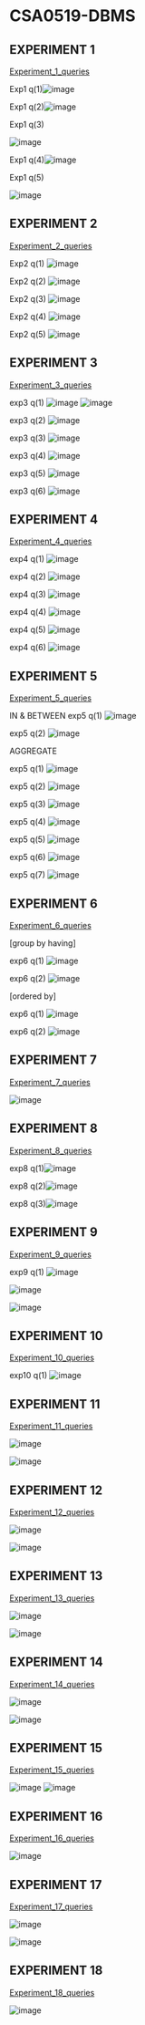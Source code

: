# CSA0519-DBMS
## EXPERIMENT 1
[Experiment_1_queries](https://github.com/pranithasreec/CSA0519-DBMS/blob/main/EXPERIMENT%201)

Exp1 q(1)![image](https://user-images.githubusercontent.com/113974992/191305549-90c6b0e5-5cf2-4e25-a894-d226b7321586.png)

Exp1 q(2)![image](https://user-images.githubusercontent.com/113974992/191306467-4e8b3198-f918-4343-828c-8a9c69519fc2.png)

Exp1 q(3)

   ![image](https://user-images.githubusercontent.com/113974992/191308045-2d83e938-8999-471c-9974-3f49160af9f6.png)

Exp1 q(4)![image](https://user-images.githubusercontent.com/113974992/191308496-3c7621ab-895f-47c6-b6bd-1c594b8c801b.png)

Exp1 q(5) 

   ![image](https://user-images.githubusercontent.com/113974992/191309210-e07f2fe6-40f6-42a2-abf3-0f8e48611623.png)

## EXPERIMENT 2
[Experiment_2_queries](https://github.com/pranithasreec/CSA0519-DBMS/blob/main/EXPERIMENT%202)

Exp2 q(1) ![image](https://user-images.githubusercontent.com/113974992/191310814-96876efa-08e8-481c-a428-3b5e6502bbb7.png)

Exp2 q(2) ![image](https://user-images.githubusercontent.com/113974992/191311005-0b53e4b6-d190-451b-9233-357a5856ea31.png)

Exp2 q(3) ![image](https://user-images.githubusercontent.com/113974992/191311132-4e20ea7b-f9e8-4b76-9146-ab60eaff9bd4.png)

Exp2 q(4) ![image](https://user-images.githubusercontent.com/113974992/191311229-1feeaa0b-1b5e-4d37-aa6f-dbfc9f2a51e7.png)

Exp2 q(5) ![image](https://user-images.githubusercontent.com/113974992/191311353-6737cc36-5974-4768-bbc6-272da3ff7d5b.png)

## EXPERIMENT 3
[Experiment_3_queries](https://github.com/pranithasreec/CSA0519-DBMS/blob/main/EXPERIMENT%203)

exp3 q(1)
     ![image](https://user-images.githubusercontent.com/113974992/191490737-a17af74d-bffe-42a2-b1ad-62d3f4ec06ff.png)
     ![image](https://user-images.githubusercontent.com/113974992/191490861-6d762b47-c040-41f9-bde0-ab1f76830561.png)

exp3 q(2)
      ![image](https://user-images.githubusercontent.com/113974992/191490922-53019e70-8dc3-45ca-8ffd-98bf9cb2865f.png)

exp3 q(3)
      ![image](https://user-images.githubusercontent.com/113974992/191490986-282b0885-954b-4ae7-85c7-621fe9776d29.png)

exp3 q(4)
      ![image](https://user-images.githubusercontent.com/113974992/191491046-4ac0f3ab-a517-4528-af35-7093ed23cde4.png)

exp3 q(5)
      ![image](https://user-images.githubusercontent.com/113974992/191491109-f0c7f3bc-a4cb-4eaf-abf8-d97991e6b15d.png)

exp3 q(6)
      ![image](https://user-images.githubusercontent.com/113974992/191491164-059960ea-ea1d-4a59-b542-791bac54bd3c.png)

## EXPERIMENT 4
[Experiment_4_queries](https://github.com/pranithasreec/CSA0519-DBMS/blob/main/EXPERIMENT%204)

exp4 q(1) ![image](https://user-images.githubusercontent.com/113974992/191494683-6770e6e2-080d-4580-8898-e578cd9e5687.png)

exp4 q(2) ![image](https://user-images.githubusercontent.com/113974992/191494707-d7179c8c-2e63-4d5d-9818-00bf9ff4ede9.png)

exp4 q(3) ![image](https://user-images.githubusercontent.com/113974992/191494735-68cc9944-9c47-4941-a34e-dd48838e98c3.png)

exp4 q(4) ![image](https://user-images.githubusercontent.com/113974992/191494766-c5fb834d-eb68-4616-bd14-eb19da10de1c.png)

exp4 q(5) ![image](https://user-images.githubusercontent.com/113974992/191494784-d665b92d-e989-4da3-b350-22244894a883.png)

exp4 q(6) ![image](https://user-images.githubusercontent.com/113974992/191494812-6386b9ee-a7aa-406f-9597-908ac1bb50f5.png)

## EXPERIMENT 5
[Experiment_5_queries](https://github.com/pranithasreec/CSA0519-DBMS/blob/main/EXPERIMENT%205)

 IN & BETWEEN 
 exp5 q(1) ![image](https://user-images.githubusercontent.com/113974992/191496972-6e001003-89c5-48bf-9a7c-4f0fcda9b604.png)

 exp5 q(2) ![image](https://user-images.githubusercontent.com/113974992/191497020-3d49adf3-4a70-4406-99ab-b6839473c177.png)

AGGREGATE

exp5 q(1) ![image](https://user-images.githubusercontent.com/113974992/191497317-25e1564c-9fc3-4f54-94d7-2d138d568c29.png)

exp5 q(2) ![image](https://user-images.githubusercontent.com/113974992/191497357-a9bdb638-8f07-470f-bb18-4fd230b06449.png)

exp5 q(3) ![image](https://user-images.githubusercontent.com/113974992/191497399-071b5b2b-d188-407d-83a2-c5a5a47ee7cf.png)

exp5 q(4) ![image](https://user-images.githubusercontent.com/113974992/191497445-3097ba5b-52b8-406e-9ee5-5c706abb26e9.png)

exp5 q(5) ![image](https://user-images.githubusercontent.com/113974992/191497473-1a74372b-2f48-4be4-b9df-3f89f6eb0e51.png)

exp5 q(6) ![image](https://user-images.githubusercontent.com/113974992/191497518-32cfb92f-fdec-44a8-bf87-973a645859d5.png)

exp5 q(7) ![image](https://user-images.githubusercontent.com/113974992/191497560-b0095dca-21a0-4729-bf92-30125aebf545.png)

## EXPERIMENT 6
[Experiment_6_queries](https://github.com/pranithasreec/CSA0519-DBMS/blob/main/EXPERIMENT%206)

[group by having]

exp6 q(1) ![image](https://user-images.githubusercontent.com/113974992/191498214-55a8c967-d977-492a-bf42-43a3815037dd.png)

exp6 q(2) ![image](https://user-images.githubusercontent.com/113974992/191498242-d771dc92-289c-4e12-87c2-1b64cda135a7.png)

[ordered by]

exp6 q(1) ![image](https://user-images.githubusercontent.com/113974992/191498641-20459bf5-5b72-44b4-ab56-d8e0758259d3.png)

exp6 q(2) ![image](https://user-images.githubusercontent.com/113974992/191498772-478127e6-69ea-474e-b7c6-3c345deea714.png)

## EXPERIMENT 7
[Experiment_7_queries](https://github.com/pranithasreec/CSA0519-DBMS/blob/main/EXPERIMENT%207)

![image](https://user-images.githubusercontent.com/113974992/191500720-729c2f1e-d1a6-43a4-a8b5-b57e0190e12b.png)

## EXPERIMENT 8
[Experiment_8_queries](https://github.com/pranithasreec/CSA0519-DBMS/blob/main/EXPERIMENT%208)

exp8 q(1)![image](https://user-images.githubusercontent.com/113974992/191504054-c0615257-457d-435d-b701-3b2f62f5a264.png)

exp8 q(2)![image](https://user-images.githubusercontent.com/113974992/191504132-90859fcd-4ca0-4d49-a245-530f37cea532.png)

exp8 q(3)![image](https://user-images.githubusercontent.com/113974992/191504194-6006a7e7-09d4-4efc-a70d-3385d7cbf2aa.png)

## EXPERIMENT 9
[Experiment_9_queries](https://github.com/pranithasreec/CSA0519-DBMS/blob/main/EXPERIMENT%209)

exp9 q(1)
![image](https://user-images.githubusercontent.com/113974992/191508533-4a0046c9-cfa2-4f24-96b4-3590a260dd3b.png)

![image](https://user-images.githubusercontent.com/113974992/191508604-d5e6c546-4951-47bf-a576-8edb170a8fa8.png)

![image](https://user-images.githubusercontent.com/113974992/191508737-07f9d542-a340-4838-881f-8a7177f99951.png)

## EXPERIMENT 10
[Experiment_10_queries](https://github.com/pranithasreec/CSA0519-DBMS/blob/main/EXPERIMENT%2010)

exp10 q(1) ![image](https://user-images.githubusercontent.com/113974992/191511910-ad026ae1-ec81-4de6-8c94-cdc719c9f030.png)

## EXPERIMENT 11
[Experiment_11_queries](https://github.com/pranithasreec/CSA0519-DBMS/blob/main/EXPERIMENT%2011)

![image](https://user-images.githubusercontent.com/113974992/191689692-36776093-23c4-41b0-b9ab-cec0ae82fc92.png)

![image](https://user-images.githubusercontent.com/113974992/191689980-0e04bca5-a68e-47da-9c7e-d7ca42f9a6b0.png)

## EXPERIMENT 12
[Experiment_12_queries](https://github.com/pranithasreec/CSA0519-DBMS/blob/main/EXPERIMENT%2012)

![image](https://user-images.githubusercontent.com/113974992/191692203-4508e5eb-161f-471f-97f1-37f8d1ef8cb4.png)

![image](https://user-images.githubusercontent.com/113974992/191692463-5a0b0a6d-ffe4-49d4-8bf1-e3a6369c2b16.png)

## EXPERIMENT 13
[Experiment_13_queries](https://github.com/pranithasreec/CSA0519-DBMS/blob/main/EXPERIMENT%2013)

![image](https://user-images.githubusercontent.com/113974992/191693076-8d5e53f7-8086-44cb-be6d-56b5840c56bf.png)

![image](https://user-images.githubusercontent.com/113974992/191693183-1872f3fe-2e07-4c67-b567-60c11cfac517.png)

## EXPERIMENT 14
[Experiment_14_queries](https://github.com/pranithasreec/CSA0519-DBMS/blob/main/EXPERIMENT%2014)

![image](https://user-images.githubusercontent.com/113974992/191694170-f2f12047-93ed-4fc3-99de-1e5b8783bf7b.png)

![image](https://user-images.githubusercontent.com/113974992/191694453-851438e7-0e58-4841-82f2-ff2a0c0858c8.png)

## EXPERIMENT 15
[Experiment_15_queries](https://github.com/pranithasreec/CSA0519-DBMS/blob/main/EXPERIMENT%2015)

![image](https://user-images.githubusercontent.com/113974992/191695162-c9582e1d-2204-416b-ac41-84a1342a89bc.png)
![image](https://user-images.githubusercontent.com/113974992/191695274-8bbb8615-1eba-4a65-b4d7-d9cfe52e99a7.png)

## EXPERIMENT 16
[Experiment_16_queries](https://github.com/pranithasreec/CSA0519-DBMS/blob/main/EXPERIMENT%2016)

![image](https://user-images.githubusercontent.com/113974992/191696619-4efcc6c7-2cda-4b4a-aa92-56903fa14d5d.png)

## EXPERIMENT 17
[Experiment_17_queries](https://github.com/pranithasreec/CSA0519-DBMS/blob/main/EXPERIMENT%2017)

![image](https://user-images.githubusercontent.com/113974992/191697725-865eb97f-dfe8-4a87-9f27-4e38ad048484.png)

![image](https://user-images.githubusercontent.com/113974992/191697699-a12ed9c4-20c0-4582-88d6-b1ff16de3d4c.png)

## EXPERIMENT 18
[Experiment_18_queries](https://github.com/pranithasreec/CSA0519-DBMS/blob/main/EXPERIMENT%2018)

![image](https://user-images.githubusercontent.com/113974992/191700048-65d8df7e-560c-48b9-b169-726309416760.png)
